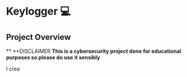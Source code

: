 
# Keylogger 💻


<h2>Project Overview</h2>

** **DISCLAIMER **This is a cybersecurity project done for educational purposes so please do use it sensibly**

I crea
